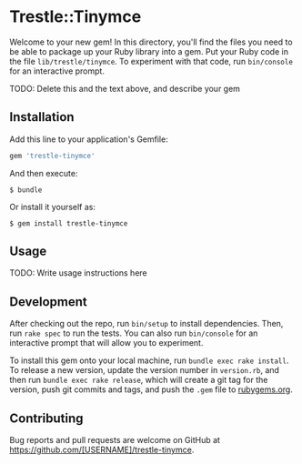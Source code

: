 # Trestle::Tinymce

Welcome to your new gem! In this directory, you'll find the files you need to be able to package up your Ruby library into a gem. Put your Ruby code in the file `lib/trestle/tinymce`. To experiment with that code, run `bin/console` for an interactive prompt.

TODO: Delete this and the text above, and describe your gem

## Installation

Add this line to your application's Gemfile:

```ruby
gem 'trestle-tinymce'
```

And then execute:

    $ bundle

Or install it yourself as:

    $ gem install trestle-tinymce

## Usage

TODO: Write usage instructions here

## Development

After checking out the repo, run `bin/setup` to install dependencies. Then, run `rake spec` to run the tests. You can also run `bin/console` for an interactive prompt that will allow you to experiment.

To install this gem onto your local machine, run `bundle exec rake install`. To release a new version, update the version number in `version.rb`, and then run `bundle exec rake release`, which will create a git tag for the version, push git commits and tags, and push the `.gem` file to [rubygems.org](https://rubygems.org).

## Contributing

Bug reports and pull requests are welcome on GitHub at https://github.com/[USERNAME]/trestle-tinymce.
